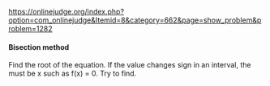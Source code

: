 https://onlinejudge.org/index.php?option=com_onlinejudge&Itemid=8&category=662&page=show_problem&problem=1282   

#### Bisection method
Find the root of the equation. If the value changes sign in an interval, the must be x such as f(x) = 0. Try to find.